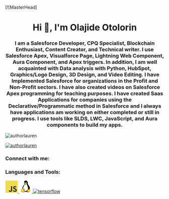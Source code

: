 [![MasterHead]
<h1 align="center">Hi 👋, I'm Olajide Otolorin</h1>
<h3 align="center">I am a Salesforce Developer, CPQ Specialist, Blockchain Enthusiast, Content Creator, and Technical writer. I use Salesforce Apex, Visualforce Page, Lightning Web Component, Aura Component, and Apex triggers. In addition, I am well acquainted with Data analysis with Python, HubSpot, Graphics/Logo Design, 3D Design, and Video Editing. I have Implemented Salesforce for organizations in the Profit and Non-Profit sectors. I have also created videos on Salesforce Apex programming for teaching purposes. I have created Saas Applications for companies using the Declarative/Programmatic method in Salesforce and I always have applications am working on either completed or still in progress. I use tools like SLDS, LWC, JavaScript, and Aura components to build my apps.</h3>

<p align="left"> <img src="https://komarev.com/ghpvc/?username=authorlauren&label=Profile%20views&color=0e75b6&style=flat" alt="authorlauren" /> </p>

<p align="left"> <a href="https://github.com/ryo-ma/github-profile-trophy"><img src="https://github-profile-trophy.vercel.app/?username=authorlauren" alt="authorlauren" /></a> </p>

<h3 align="left">Connect with me:</h3>
<p align="left">
</p>

<h3 align="left">Languages and Tools:</h3>
<p align="left"> <a href="https://developer.mozilla.org/en-US/docs/Web/JavaScript" target="_blank" rel="noreferrer"> <img src="https://raw.githubusercontent.com/devicons/devicon/master/icons/javascript/javascript-original.svg" alt="javascript" width="40" height="40"/> </a> <a href="https://www.linux.org/" target="_blank" rel="noreferrer"> <img src="https://raw.githubusercontent.com/devicons/devicon/master/icons/linux/linux-original.svg" alt="linux" width="40" height="40"/> </a> <a href="https://www.tensorflow.org" target="_blank" rel="noreferrer"> <img src="https://www.vectorlogo.zone/logos/tensorflow/tensorflow-icon.svg" alt="tensorflow" width="40" height="40"/> </a> </p>

